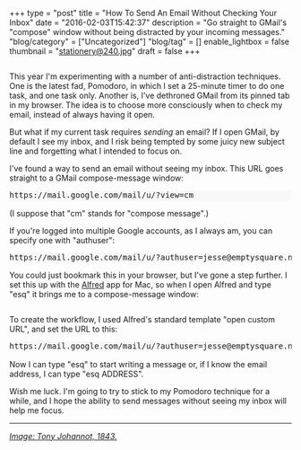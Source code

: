+++
type = "post"
title = "How To Send An Email Without Checking Your Inbox"
date = "2016-02-03T15:42:37"
description = "Go straight to GMail's \"compose\" window without being distracted by your incoming messages."
"blog/category" = ["Uncategorized"]
"blog/tag" = []
enable_lightbox = false
thumbnail = "stationery@240.jpg"
draft = false
+++

<p><img alt="" src="stationery.jpg" /></p>
<p>This year I'm experimenting with a number of anti-distraction techniques. One is the latest fad, Pomodoro, in which I set a 25-minute timer to do one task, and one task only. Another is, I've dethroned GMail from its pinned tab in my browser. The idea is to choose more consciously when to check my email, instead of always having it open.</p>
<p>But what if my current task requires <em>sending</em> an email? If I open GMail, by default I see my inbox, and I risk being tempted by some juicy new subject line and forgetting what I intended to focus on.</p>
<p>I've found a way to send an email without seeing my inbox. This URL goes straight to a GMail compose-message window:</p>
<div class="codehilite" style="background: #f8f8f8"><pre style="line-height: 125%">https://mail.google.com/mail/u/?view=cm
</pre></div>


<p>(I suppose that "cm" stands for "compose message".)</p>
<p>If you're logged into multiple Google accounts, as I always am, you can specify one with "authuser":</p>
<div class="codehilite" style="background: #f8f8f8"><pre style="line-height: 125%">https://mail.google.com/mail/u/?authuser=jesse@emptysquare.net&amp;view=cm
</pre></div>


<p>You could just bookmark this in your browser, but I've gone a step further. I set this up with the <a href="https://www.alfredapp.com/">Alfred</a> app for Mac, so when I open Alfred and type "esq" it brings me to a compose-message window:</p>
<p><img alt="" src="alfred-compose-message.gif" /></p>
<p>To create the workflow, I used Alfred's standard template "open custom URL", and set the URL to this:</p>
<div class="codehilite" style="background: #f8f8f8"><pre style="line-height: 125%">https://mail.google.com/mail/u/?authuser=jesse@emptysquare.net&amp;view=cm&amp;to={query}
</pre></div>


<p>Now I can type "esq" to start writing a message or, if I know the email address, I can type "esq ADDRESS".</p>
<p>Wish me luck. I'm going to try to stick to my Pomodoro technique for a while, and I hope the ability to send messages without seeing my inbox will help me focus.</p>
<hr />
<p><em><a href="http://www.oldbookillustrations.com/illustrations/stationery/">Image: Tony Johannot, 1843.</a></em></p>
    